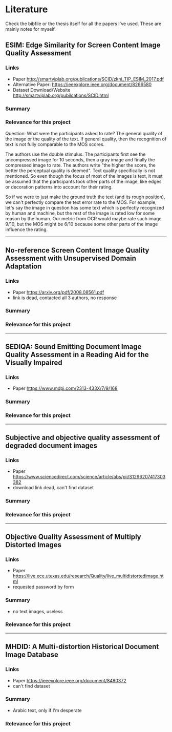 # Literature

Check the bibfile or the thesis itself for all the papers I've used.
These are mainly notes for myself.

## ESIM: Edge Similarity for Screen Content Image Quality Assessment

### Links

- Paper http://smartviplab.org/pubilcations/SCID/zkni_TIP_ESIM_2017.pdf
- Alternative Paper: https://ieeexplore.ieee.org/document/8266580
- Dataset Download/Website http://smartviplab.org/pubilcations/SCID.html

### Summary

### Relevance for this project

Question:
What were the participants asked to rate? The general quality of the image or the quality of the text. If general quality, then the recognition of text is not fully comparable to the MOS scores.

The authors use the double stimulus. The participants first see the uncompressed image for 10 seconds, then a gray image and finally the compressed image to rate. The authors write "the higher the score, the better the perceptual quality is deemed". Text quality specifically is not mentioned. So even though the focus of most of the images is text, it must be assumed that the participants took other parts of the image, like edges or decoration patterns into account for their rating.

So if we were to just make the ground truth the text (and its rough position), we can't perfectly compare the text error rate to the MOS. For example, let's say the image in question has some text which is perfectly recognized by human and machine, but the rest of the image is rated low for some reason by the human. Our metric from OCR would maybe rate such image 9/10, but the MOS might be 6/10 because some other parts of the image influence the rating.

***

## No-reference Screen Content Image Quality Assessment with Unsupervised Domain Adaptation

### Links

- Paper https://arxiv.org/pdf/2008.08561.pdf
- link is dead, contacted all 3 authors, no response

### Summary

### Relevance for this project

***

## SEDIQA: Sound Emitting Document Image Quality Assessment in a Reading Aid for the Visually Impaired

### Links

- Paper https://www.mdpi.com/2313-433X/7/9/168

### Summary

### Relevance for this project

***

## Subjective and objective quality assessment of degraded document images

### Links

- Paper https://www.sciencedirect.com/science/article/abs/pii/S1296207417303382
- download link dead, can't find dataset

### Summary

### Relevance for this project

***

## Objective Quality Assessment of Multiply Distorted Images

### Links

- Paper https://live.ece.utexas.edu/research/Quality/live_multidistortedimage.html
- requested password by form

### Summary
- no text images, useless

### Relevance for this project

***

## MHDID: A Multi-distortion Historical Document Image Database

### Links

- Paper https://ieeexplore.ieee.org/document/8480372
- can't find dataset

### Summary
- Arabic text, only if I'm desperate

### Relevance for this project
